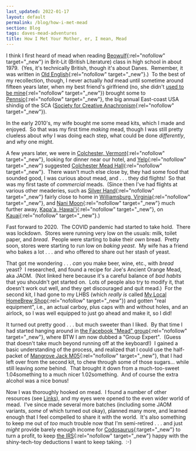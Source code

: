 ```yaml
---
last_updated: 2022-01-17
layout: default
permalink: /blog/how-i-met-mead
section: Blog
tags: daves-mead-adventures
title: How I Met Your Mother, er, I mean, Mead
---
```


I think I first heard of mead when reading
[Beowulf](https://en.wikipedia.org/wiki/Beowulf){:rel="nofollow" target="_new"}
in Brit-Lit (British Literature) class in high school in about 1979.&nbsp;
(Yes, it's technically British, though it's about Danes.&nbsp;
Remember, it was written in 
[Old English](https://en.wikipedia.org/wiki/Old_English){:rel="nofollow" target="_new"}.)&nbsp;
To the best of my recollection, though,
I never actually _had_ mead until sometime around fifteen years later,
when my best friend's girlfriend
(no, she didn't 
[used to be mine](https://www.youtube.com/watch?v=XkSmLh2Hbi0){:rel="nofollow" target="_new"})
brought some to
[Pennsic](http://www.pennsicwar.org/){:rel="nofollow" target="_new"},
the big annual East-coast USA shindig of the SCA
([Society for Creative Anachronism](https://www.sca.org/){:rel="nofollow" target="_new"}).

In the early 2010's, my wife bought me some mead kits,
which I made and enjoyed.&nbsp;
So that was my first time _making_ mead,
though I was still pretty clueless about
_why_ I was doing each step,
what could be done _differently_,
and _why_ one might.

A few years later, we were in
[Colchester, Vermont](https://www.google.com/maps/place/Colchester,+VT){:rel="nofollow" target="_new"},
looking for dinner near our hotel,
and
[Yelp](https://yelp.com/){:rel="nofollow" target="_new"}
suggested
[Colchester Mead Hall](http://www.colchestersmeadhall.com/menu.html){:rel="nofollow" target="_new"}.&nbsp;
There wasn't much else close by,
they had some food that sounded good,
I was curious about mead,
and . . . they did flights!&nbsp;
So that was my first taste of _commercial_ meads.&nbsp;
(Since then I've had flights at various other meaderies,
such as
[Silver Hand](https://www.silverhandmeadery.com/){:rel="nofollow" target="_new"}
fairly close to home in
[Williamsburg, Virginia](https://www.google.com/maps/place/Williamsburg,+VA){:rel="nofollow" target="_new"},
and
[Nani Moon](https://nanimoonmead.com/){:rel="nofollow" target="_new"}
much further away,
[Kapa'a, Hawai'i](https://www.google.com/maps/place/Kapa%CA%BBa,+HI){:rel="nofollow" target="_new"},
on
[Kauai](https://www.google.com/maps/place/Kauai){:rel="nofollow" target="_new"}.)

Fast forward to 2020.&nbsp;
The COVID pandemic had started to take hold.&nbsp;
There was lockdown.&nbsp;
Stores were running very low on the usuals:
milk, toilet paper, and _bread_.&nbsp;
People were starting to bake their _own_ bread.&nbsp;
Pretty soon, stores were starting to run low on _baking yeast_.&nbsp;
My wife has a friend who bakes a lot . . .
and who offered to share out her stash of yeast.

That got me wondering . . . _can_ you make beer, wine, etc.,
with _bread_ yeast?&nbsp;
I researched, and found a recipe for
Joe's Ancient Orange Mead, aka JAOM.&nbsp;
(Not linked here because it's a careful balance of _bad habits_
that you shouldn't get started on.&nbsp;
Lots of people also try to modify it,
that doesn't work out well,
and they get discouraged and quit mead.)&nbsp;
For the second kit,
I had gone to my LHBS
(which _really is_ called
[My Local HomeBrew Shop](https://mylhbs.com/){:rel="nofollow" target="_new"})
and gotten "real equipment",
i.e., an actual carboy, plus caps with and without holes, and an airlock,
so I was well equipped to just go ahead and make it,
so I did!

It turned out pretty good . . . but much sweeter than I liked.&nbsp;
By that time I had started hanging around in
[the Facebook "Mead" group](https://www.facebook.com/groups/2204648847/){:rel="nofollow" target="_new"},
where BTW I am now dubbed a "Group Expert".&nbsp;
(Guess that doesn't take much beyond running off at the keyboard!)&nbsp;
I gained a basic understanding of the process,
and realized that I could use the half-packet of
[Mangrove Jack M05](https://mangrovejacks.com/products/mead-m05-yeast-10g){:rel="nofollow" target="_new"},
that I had left over from the second kit,
to chew through some of those sugars...
while still leaving _some_ behind.&nbsp;
That brought it down from a much-too-sweet 1.04something
to a much nicer 1.02something.&nbsp;
And of course the extra alcohol was a nice bonus!

Now I was thoroughly hooked on mead.&nbsp;
I found a number of other resources
(see [Links](links)),
and my eyes were opened to the even wider world of mead.&nbsp;
I've since made several more batches
(including some JAOM variants, _some_ of which turned out okay),
planned many more,
and learned enough that I feel compelled to share it with the world.&nbsp;
It's also something to keep me out of
_too_ much trouble
now that I'm semi-retired . . .
and just _might_ provide barely enough income for
[Codosaurus](https://www.codosaur.us/){:target="_new"}
to turn a profit,
to keep
[the IRS](https://www.irs.gov/){:rel="nofollow" target="_new"}
happy with the shiny-tech-toy deductions I want to keep taking.&nbsp;
:-)
